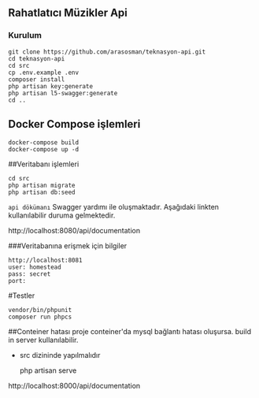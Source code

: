 ## Rahatlatıcı Müzikler Api

### Kurulum

    git clone https://github.com/arasosman/teknasyon-api.git
	cd teknasyon-api
	cd src
	cp .env.example .env 
    composer install
    php artisan key:generate
    php artisan l5-swagger:generate
    cd ..
## Docker Compose işlemleri   

    docker-compose build
    docker-compose up -d
##Veritabanı işlemleri

    cd src
    php artisan migrate
    php artisan db:seed
    
    
    
`api dökümanı` Swagger yardımı ile oluşmaktadır. Aşağıdaki linkten kullanılabilir duruma gelmektedir.
    
http://localhost:8080/api/documentation

###Veritabanına erişmek için bilgiler

    http://localhost:8081
    user: homestead
    pass: secret
    port: 
    
#Testler

    vendor/bin/phpunit
    composer run phpcs
    
##Conteiner hatası
proje conteiner'da mysql bağlantı hatası oluşursa. build in server kullanılabilir.
 - src dizininde yapılmalıdır



    php artisan serve
    
http://localhost:8000/api/documentation
